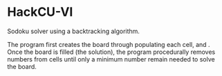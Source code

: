 # HackCU-VI

Sodoku solver using a backtracking algorithm.

The program first creates the board through populating each cell, and . Once the board is filled (the solution), the program procedurally removes numbers from cells until only a minimum number remain needed to solve the board. 
